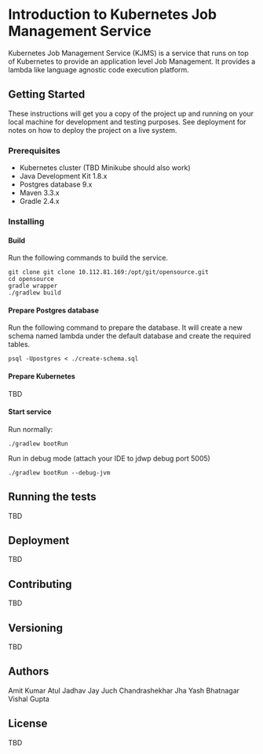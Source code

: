 # Introduction to Kubernetes Job Management Service
Kubernetes Job Management Service (KJMS) is a service that runs on top of Kubernetes to provide an application level Job Management. It provides a lambda like language agnostic code execution platform.

## Getting Started
These instructions will get you a copy of the project up and running on your local machine for development and testing purposes. See deployment for notes on how to deploy the project on a live system.

### Prerequisites
- Kubernetes cluster (TBD Minikube should also work)
- Java Development Kit 1.8.x
- Postgres database 9.x
- Maven 3.3.x
- Gradle 2.4.x

### Installing

#### Build
Run the following commands to build the service.
```
git clone git clone 10.112.81.169:/opt/git/opensource.git
cd opensource
gradle wrapper
./gradlew build
```
#### Prepare Postgres database
Run the following command to prepare the database.
It will create a new schema named lambda under the default database and create the required tables.
```
psql -Upostgres < ./create-schema.sql
```

#### Prepare Kubernetes

TBD

#### Start service

Run normally:
```
./gradlew bootRun
```

Run in debug mode (attach your IDE to jdwp debug port 5005)
```
./gradlew bootRun --debug-jvm
```

## Running the tests

TBD

## Deployment

TBD

## Contributing

TBD

## Versioning

TBD

## Authors

Amit Kumar
Atul Jadhav
Jay Juch 
Chandrashekhar Jha 
Yash Bhatnagar 
Vishal Gupta

## License

TBD

